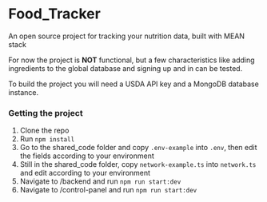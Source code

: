 # Food_Tracker
An open source project for tracking your nutrition data, built with MEAN stack

For now the project is **NOT** functional, but a few characteristics like adding ingredients to the global database and signing up and in can be tested.

To build the project you will need a USDA API key and a MongoDB database instance.

### Getting the project

1. Clone the repo
2. Run `npm install`
3. Go to the shared_code folder and copy `.env-example` into `.env`, then edit the fields according to your environment
3. Still in the shared_code folder, copy `network-example.ts` into `network.ts` and edit according to your environment
5. Navigate to /backend and run `npm run start:dev`
6. Navigate to /control-panel and run `npm run start:dev`
